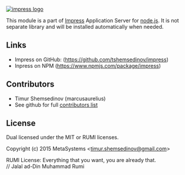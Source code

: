 [![impress logo](http://habrastorage.org/files/d67/1b3/be5/d671b3be591d47a9bd10fe857e9d5319.png)](https://github.com/tshemsedinov/impress)

This module is a part of [Impress](https://github.com/tshemsedinov/impress) Application Server for [node.js](http://nodejs.org). It is not separate library and will be installed automatically when needed.

## Links

  - Impress on GitHub: (https://github.com/tshemsedinov/impress)
  - Inpress on NPM (https://www.npmjs.com/package/impress)

## Contributors

  - Timur Shemsedinov (marcusaurelius)
  - See github for full [contributors list](https://github.com/tshemsedinov/impress/graphs/contributors)

## License

Dual licensed under the MIT or RUMI licenses.

Copyright (c) 2015 MetaSystems &lt;timur.shemsedinov@gmail.com&gt;

RUMI License: Everything that you want, you are already that.  
// Jalal ad-Din Muhammad Rumi
